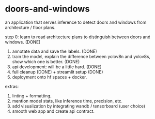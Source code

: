 # doors-and-windows
an application that serves inference to detect doors and windows from architecture / floor plans. 

step 0: learn to read architecture plans to distinguish between doors and windows. (DONE)

1. annotate data and save the labels. (DONE)
2. train the model, explain the difference between yolov8n and yolov8s, show which one is better. (DONE)
4. api development: will be a little hard. (DONE)
5. full cleanup (DONE) + streamlit setup (DONE)
6. deployment onto hf spaces + docker.

extras:

1. linting + formatting.
2. mention model stats, like inference time, precision, etc.
3. add visualization by integrating wandb / tensorboard (user choice)
4. smooth web app and create api contract.